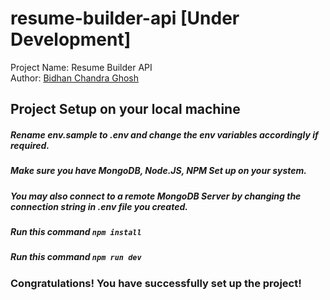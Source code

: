 # resume-builder-api [Under Development]
Project Name: Resume Builder API    
Author: [Bidhan Chandra Ghosh](https://www.linkedin.com/in/bidhan-chandra-ghosh/)   

## Project Setup on your local machine
##### Rename env.sample to .env and change the env variables accordingly if required.
##### Make sure you have MongoDB, Node.JS, NPM Set up on your system.
##### You may also connect to a remote MongoDB Server by changing the connection string in .env file you created.
##### Run this command `npm install`
##### Run this command `npm run dev`
### Congratulations! You have successfully set up the project!
